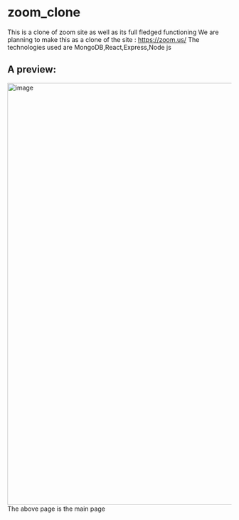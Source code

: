 # zoom_clone
This is a clone of zoom site as well as its full fledged functioning
We are planning to make this as a clone of the site : https://zoom.us/
The technologies used are MongoDB,React,Express,Node js
## A preview:
<img width="949" alt="image" src="https://user-images.githubusercontent.com/94799887/203070884-81ac485c-5dbb-4e4c-b7dd-9f3ac7bf325a.png">
The above page is the main page 
